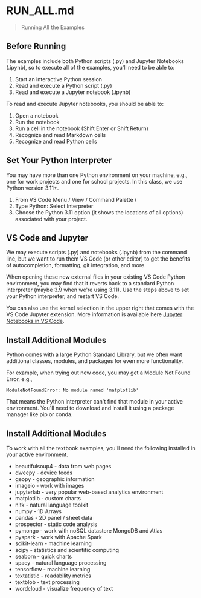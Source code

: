 # RUN_ALL.md

> Running All the Examples

## Before Running

The examples include both Python scripts (.py) and Jupyter Notebooks (.ipynb), 
so to execute all of the examples, you'll need to be able to:

1. Start an interactive Python session
1. Read and execute a Python script (.py)
1. Read and execute a Jupyter notebook (.ipynb)

To read and execute Jupyter notebooks, you should be able to:

1. Open a notebook
1. Run the notebook
1. Run a cell in the notebook (Shift Enter or Shift Return)
1. Recognize and read Markdown cells
1. Recognize and read Python cells

## Set Your Python Interpreter 

You may have more than one Python environment on your machine, 
e.g., one for work projects and one for school projects.
In this class, we use Python version 3.11+.

1. From VS Code Menu / View / Command Palette /
1. Type Python: Select Interpreter
1. Choose the Python 3.11 option (it shows the locations of all options) associated with your project.

## VS Code and Jupyter  

We may execute scripts (.py) and notebooks (.ipynb) from the command line,
but we want to run them VS Code (or other editor) to get the 
benefits of autocompletion, formatting, git integration, and more. 

When opening these new external files in your existing VS Code Python environment, 
you may find that it reverts back to a standard Python interpreter (maybe 3.9 when we're using 3.11). 
Use the steps above to set your Python interpreter, and restart VS Code.

You can also use the kernel selection in the upper right that comes with the VS Code Jupyter extension. 
More information is available here [Jupyter Notebooks in VS Code](https://code.visualstudio.com/docs/datascience/jupyter-notebooks).


## Install Additional Modules

Python comes with a large Python Standard Library, but we often 
want additional classes, modules, and packages for even
more functionality. 

For example, when trying out new code, you may get a Module Not Found Error, e.g.,

`ModuleNotFoundError: No module named 'matplotlib'`

That means the Python interpreter can't find that module in your active environment. 
You'll need to download and install it using a package manager like pip or conda.  

## Install Additional Modules

To work with all the textbook examples, you'll need the following installed in your active environment.

- beautifulsoup4 - data from web pages
- dweepy - device feeds
- geopy - geographic information
- imageio - work with images
- jupyterlab - very popular web-based analytics environment
- matplotlib - custom charts
- nltk - natural language toolkit
- numpy - 1D Arrays
- pandas - 2D panel / sheet data
- prospector - static code analysis
- pymongo - work with noSQL datastore MongoDB and Atlas
- pyspark - work with Apache Spark
- scikit-learn - machine learning
- scipy - statistics and scientific computing
- seaborn - quick charts
- spacy - natural language processing
- tensorflow - machine learning
- textatistic - readability metrics
- textblob - text processing
- wordcloud - visualize frequency of text